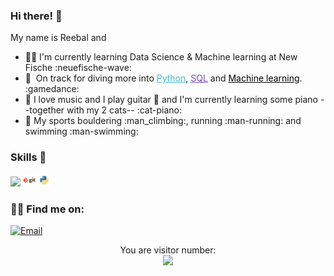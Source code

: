 ### Hi there! :wave:
My name is Reebal and
- 👨‍💻 I'm currently learning Data Science & Machine learning at New Fische :neuefische-wave:
- 🌱 &nbsp;On track for diving more into <a style="color:#45b8d8" href="https:https://www.python.org/" target="_blank"><u>Python</u></a>, <a style="color:#764ABC" href="https://www.techtarget.com/searchdatamanagement/definition/SQL/" target="_blank"><u>SQL</u></a> and <a style="color:#000000" href="https://en.wikipedia.org/wiki/Machine_learning" target="_blank"><u>Machine learning</u></a>. :gamedance:
- :musical_note: I love music and I play guitar :guitar: and I'm currently learning some piano --together with my 2 cats-- :cat-piano:
- :muscle: My sports bouldering :man_climbing:, running :man-running: and swimming :man-swimming:
###  Skills :muscle:
<!-- <img src="https://img.shields.io/badge/python%20-%2314354C.svg?&style=for-the-badge&logo=python&logoColor=white"/> 
<img src="https://img.shields.io/badge/git%20-%23F05033.svg?&style=for-the-badge&logo=git&logoColor=white"/>    -->

<code><img height="20" src="https://decatec.de/wp-content/uploads/2021/06/PostgreSQL_Logo.png"></code>
<code><img height="20" src="https://raw.githubusercontent.com/github/explore/80688e429a7d4ef2fca1e82350fe8e3517d3494d/topics/git/git.png"></code>
<code><img height="20" src="https://raw.githubusercontent.com/github/explore/80688e429a7d4ef2fca1e82350fe8e3517d3494d/topics/python/python.png"></code>
<br />


### 🤝🏻 Find me on:
 <a href="mailto:reebal.sami@gmail.com"><img alt="Email" src="https://img.shields.io/badge/Email-reebal.sami@gmail.com-blue?style=flat-square&logo=gmail"></a>
<p align="center"> 
  You are visitor number: <br>
  <img src="https://profile-counter.glitch.me/ReebalSami/count.svg" />
</p>
